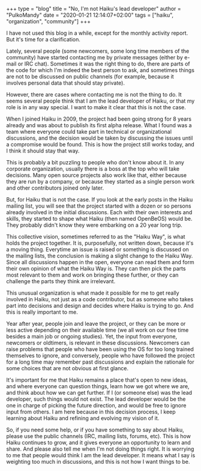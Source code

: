 +++
type = "blog"
title = "No, I'm not Haiku's lead developer"
author = "PulkoMandy"
date = "2020-01-21 12:14:07+02:00"
tags = ["haiku", "organization", "community"]
+++

I have not used this blog in a while, except for the monthly activity report.
But it's time for a clarification.

Lately, several people (some newcomers, some long time members of the community)
have started contacting me by private messages (either by e-mail or IRC chat).
Sometimes it was the right thing to do, there are parts of the code for which
I'm indeed the best person to ask, and sometimes things are not to be discussed
on public channels (for example, because it involves personal data that should
stay private).

However, there are cases where contacting me is not the thing to do. It seems
several people think that I am the lead developer of Haiku, or that my role is
in any way special. I want to make it clear that this is not the case.

When I joined Haiku in 2009, the project had been going strong for 8 years
already and was about to publish its first alpha release. What I found was a
team where everyone could take part in technical or organizational discussions,
and the decision would be taken by discussing the issues until a compromise
would be found. This is how the project still works today, and I think it should
stay that way.

This is probably a bit puzzling to people who don't know about it. In any
corporate organization, usually there is a boss at the top who will take
decisions. Many open source projects also work like that, either because
they are run by a company, or because they started as a single person work
and other contributors joined only later.

But, for Haiku that is not the case. If you look at the early posts in the
Haiku mailing list, you will see that the project started with a dozen or
so persons already involved in the initial discussions. Each with their own
interests and skills, they started to shape what Haiku (then named OpenBeOS)
would be. They probably didn't know they were embarking on a 20 year long trip.

This collective vision, sometimes referred to as the "Haiku Way", is what
holds the project together. It is, purposefully, not written down, because it's
a moving thing. Everytime an issue is raised or something is discussed on the
mailing lists, the conclusion is making a slight change to the Haiku Way.
Since all discussions happen in the open, everyone can read them and form their
own opinion of what the Haiku Way is. They can then pick the parts most relevant
to them and work on bringing these further, or they can challenge the parts
they think are irrelevant.

This unusual organization is what made it possible for me to get really involved
in Haiku, not just as a code contributor, but as someone who takes part into
decisions and design and decides where Haiku is trying to go. And this is really
important to me.

Year after year, people join and leave the project, or they can be more or less
active depending on their available time (we all work on our free time besides
a main job or ongoing studies). Yet, the input from everyone, newcomers or
oldtimers, is relevant in these discussions. Newcomers can raise problems that
people who have been using the OS for too long trained themselves to ignore,
and conversely, people who have followed the project for a long time may
remember past discussions and explain the rationale for some choices that are
not obvious at first glance.

It's important for me that Haiku remains a place that's open to new ideas, and
where everyone can question things, learn how we got where we are, and think
about how we can get further. If I (or someone else) was the lead developer,
such things would not exist. The lead developer would be the one in charge of
picking the future direction, and would be free to ignore input from others.
I am here because in this decision process, I keep learning about Haiku and
refining and evolving my vision of it.

So, if you need some help, or if you have something to say about Haiku, please
use the public channels (IRC, mailing lists, forums, etc). This is how Haiku
continues to grow, and it gives everyone an opportunity to learn and share.
And please also tell me when I'm not doing things right. It is worrying to me
that people would think I am the lead developer. It means what I say is
weighting too much in discussions, and this is not how I want things to be.
